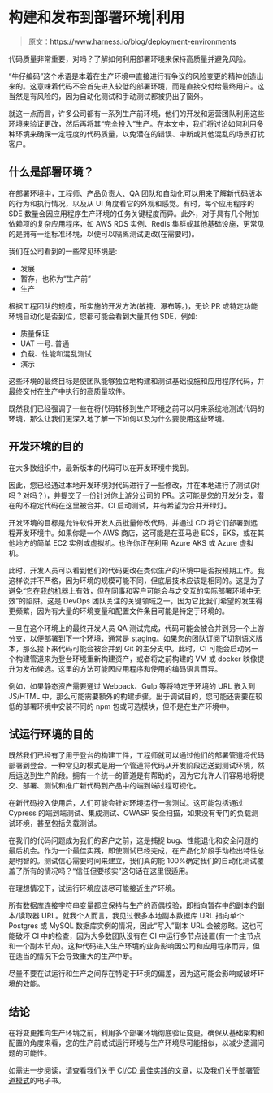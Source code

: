 # 构建和发布到部署环境|利用

> 原文：<https://www.harness.io/blog/deployment-environments>

代码质量非常重要，对吗？了解如何利用部署环境来保持高质量并避免风险。

“牛仔编码”这个术语是本着在生产环境中直接进行有争议的风险变更的精神创造出来的。这意味着代码不会首先进入较低的部署环境，而是直接交付给最终用户。这当然是有风险的，因为自动化测试和手动测试都被扔出了窗外。

就这一点而言，许多公司都有一系列生产前环境，他们的开发和运营团队利用这些环境来验证更改，然后再将其“完全投入”生产。在本文中，我们将讨论如何利用多种环境来确保一定程度的代码质量，以免潜在的错误、中断或其他混乱的场景打扰客户。

## 什么是部署环境？

在部署环境中，工程师、产品负责人、QA 团队和自动化可以用来了解新代码版本的行为和执行情况，以及从 UI 角度看它的外观和感觉。有时，每个应用程序的 SDE 数量会因应用程序生产环境的任务关键程度而异。此外，对于具有几个附加依赖项的复杂应用程序，如 AWS RDS 实例、Redis 集群或其他基础设施，更常见的是拥有一组标准环境，以便可以隔离测试更改(在需要时)。

我们在公司看到的一些常见环境是:

*   发展
*   暂存，也称为“生产前”
*   生产

根据工程团队的规模，所实施的开发方法(敏捷、瀑布等。)，无论 PR 或特定功能环境自动化是否到位，您都可能会看到大量其他 SDE，例如:

*   质量保证
*   UAT 一号..普通
*   负载、性能和混乱测试
*   演示

这些环境的最终目标是使团队能够独立地构建和测试基础设施和应用程序代码，并最终交付在生产中执行的高质量软件。

既然我们已经强调了一些在将代码转移到生产环境之前可以用来系统地测试代码的环境，那么让我们更深入地了解一下如何以及为什么要使用这些环境。

## 开发环境的目的

在大多数组织中，最新版本的代码可以在开发环境中找到。

因此，您已经通过本地开发环境对代码进行了一些修改，并在本地进行了测试(对吗？对吗？)，并提交了一份针对你上游分公司的 PR。这可能是您的开发分支，潜在的不稳定代码在这里被合并。CI 启动测试，并有希望为合并开绿灯。

开发环境的目标是允许软件开发人员批量修改代码，并通过 CD 将它们部署到远程开发环境中。如果你是一个 AWS 商店，这可能是在亚马逊 ECS，EKS，或在其他地方的简单 EC2 实例或虚拟机。也许你正在利用 Azure AKS 或 Azure 虚拟机。

此时，开发人员可以看到他们的代码更改在类似生产的环境中是否按预期工作。我这样说并不严格，因为环境的规模可能不同，但底层技术应该是相同的。这是为了避免“[它在我的机器](https://harness.io/blog/the-engineer-types/)上有效，但在同事和客户可能会与之交互的实际部署环境中无效”的陷阱。这是 DevOps 团队关注的关键领域之一，因为它比我们希望的发生得更频繁，因为有大量的环境变量和配置文件条目可能是特定于环境的。

一旦在这个环境上的最终开发人员 QA 测试完成，代码可能会被合并到另一个上游分支，以便部署到下一个环境，通常是 staging。如果您的团队订阅了切割语义版本，那么接下来代码可能会被合并到 Git 的主分支中。此时，CI 可能会启动另一个构建管道来为登台环境重新构建资产，或者将之前构建的 VM 或 docker 映像提升为发布候选。这里的方法可能因应用程序和使用的编码语言而异。

例如，如果静态资产需要通过 Webpack、Gulp 等将特定于环境的 URL 嵌入到 JS/HTML 中，那么可能需要额外的构建步骤。出于调试目的，您可能还需要在较低的部署环境中安装不同的 npm 包或可选模块，但不是在生产环境中。

## 试运行环境的目的

既然我们已经有了用于登台的构建工件，工程师就可以通过他们的部署管道将代码部署到登台。一种常见的模式是用一个管道将代码从开发阶段运送到测试环境，然后运送到生产阶段。拥有一个统一的管道是有帮助的，因为它允许人们容易地将提交、部署、测试和推广新代码到产品中的端到端过程可视化。

在新代码投入使用后，人们可能会针对环境运行一套测试。这可能包括通过 Cypress 的端到端测试、集成测试、OWASP 安全扫描，如果没有专门的负载测试环境，甚至包括负载测试。

在我们的代码问题成为我们的客户之前，这是捕捉 bug、性能退化和安全问题的最后机会。作为一个最佳实践，即使测试已经完成，在产品化阶段手动检出特性总是明智的。测试信心需要时间来建立，我们真的能 100%确定我们的自动化测试覆盖了所有的情况吗？“信任但要核实”这句话在这里很适用。

在理想情况下，试运行环境应该尽可能接近生产环境。

所有数据库连接字符串变量都应保持与生产的奇偶校验，即指向暂存中的副本的副本/读取器 URL。就我个人而言，我见过很多本地副本数据库 URL 指向单个 Postgres 或 MySQL 数据库实例的情况，因此“写入”副本 URL 会被忽略。这也可能破坏 CI 中的检查，因为大多数团队没有在 CI 中运行多节点设置(有一个主节点和一个副本节点)。这种代码进入生产环境的业务影响因公司和应用程序而异，但在适当的情况下会导致重大的生产中断。

尽量不要在试运行和生产之间存在特定于环境的偏差，因为这可能会影响或破坏环境的效能。

## 结论

在将变更推向生产环境之前，利用多个部署环境彻底验证变更。确保从基础架构和配置的角度来看，您的生产前或试运行环境与生产环境尽可能相似，以减少遗漏问题的可能性。

如需进一步阅读，请查看我们关于 [CI/CD 最佳实践](https://harness.io/blog/ci-cd-best-practices/)的文章，以及我们关于[部署管道模式](https://harness.io/learn/ebooks/ebook-pipeline-patterns/)的电子书。